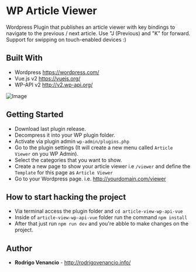 # WP Article Viewer

Wordpress Plugin that publishes an article viewer with key bindings to navigate to the previous / next article. Use "J (Previous) and "K" for forward. Support for swipping on touch-enabled devices :)

## Built With

* Wordpress https://wordpress.com/
* Vue.js v2 https://vuejs.org/
* WP-API v2 http://v2.wp-api.org/ 

![Image](https://d2ppvlu71ri8gs.cloudfront.net/items/1c1V3d2j2a442B0Y3U3K/Image%202017-04-26%20at%204.12.01%20am.png?v=dcffbac5)

## Getting Started

* Download last plugin release.
* Decompress it into your WP plugin folder.
* Activate via plugin admin `wp-admin/plugins.php`
* Go to the plugin settings (It will create a new menu called `Article Viewer` on you WP Admin).
* Select the categories that you want to show.
* Create a new page to show your article viewer i.e `/viewer` and define the `Template` for this page as `Article Viewer` 
* Go to your Wordpress page. i.e. http://yourdomain.com/viewer

## How to start hacking the project

* Via terminal access the plugin folder and `cd article-view-wp-api-vue`
* Inside of `article-view-wp-api-vue` folder run the command `npm install`
* After that just run `npm run dev` and you're abble to make changes on the project.

## Author

* **Rodrigo Venancio** - http://rodrigovenancio.info/
